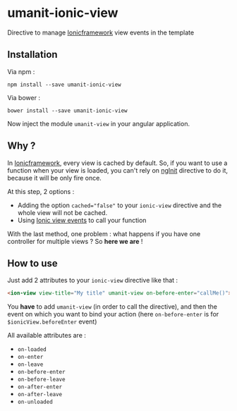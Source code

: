 # umanit-ionic-view
Directive to manage [Ionicframework](http://ionicframework.com/) view events in the template

## Installation

Via npm :

`npm install --save umanit-ionic-view`

Via bower :

`bower install --save umanit-ionic-view`

Now inject the module `umanit-view` in your angular application.

## Why ?

In [Ionicframework](http://ionicframework.com/), every view is cached by default. So, if you want to use a function when your view is loaded, you can't rely on [ngInit](https://docs.angularjs.org/api/ng/directive/ngInit) directive to do it, because it will be only fire once.

At this step, 2 options :
- Adding the option `cached="false"` to your `ionic-view` directive and the whole view will not be cached.
- Using [Ionic view events](http://blog.ionic.io/navigating-the-changes/) to call your function

With the last method, one problem : what happens if you have one controller for multiple views ? So **here we are** !

## How to use

Just add 2 attributes to your `ionic-view` directive like that :

```html
<ion-view view-title="My title" umanit-view on-before-enter="callMe()">
```

You **have** to add `umanit-view` (in order to call the directive), and then the event on which you want to bind your action (here `on-before-enter` is for `$ionicView.beforeEnter` event)

All available attributes are :
- `on-loaded`
- `on-enter`
- `on-leave`
- `on-before-enter`
- `on-before-leave`
- `on-after-enter`
- `on-after-leave`
- `on-unloaded`
